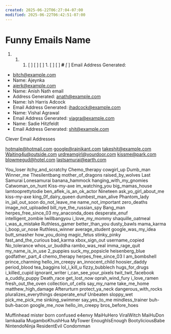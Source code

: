 ```yaml
---
created: 2025-06-22T06:27:04-07:00
modified: 2025-06-22T06:42:51-07:00
---
```


# Funny Emails Name

1. 1. 1. [ ] [ ] [ ] 1. [ ] [ ] **#** *[* ] Email Address Generated: 
- bitch@example.com 
- Name: Ajeynka 
- ajerk@example.com 
- Name: Anish Nath email 
- Address Generated: anath@example.com 
- Name: Ish Harris Adcock 
- Email Address Generated: ihadcock@example.com 
- Name: Vishal Agrawal 
- Email Address Generated: viagra@example.com 
- Name: Sadie Hitzfeldt 
- Email Address Generated: shit@example.com 

Clever Email Addresses

hotmale@hotmail.com 
google@rajnikant.com takeshit@example.com 
Waiting4u@outside.com urdreamgirl@yourdoor.com 
kissme@park.com 
blowmegud@hotel.com 
lastsamurai@earth.com 

You_loser 
itchy_and_scratchy 
Chemo_therapy 
cowgirl_up 
Dumb_man 
Winner_me 
Thesilentbang 
mother_of_dragons 
raised_by_wolves 
Last Samurai Lonesamurai 
banana_hammock 
hanging_with_my_gnomies 
Catwoman_on_hunt 
Kiss-my-axe 
im_watching_you 
big_mamas_house 
Iamtooprettytodie 
ben_aflek_is_an_ok_actor 
Nineteen ask_yo_girl_about_me kiss-my-axe 
king_0f_dairy_queen 
dumbest_man_alive 
Phantom_lady in_jail_out_soon 
do_not_leave_me 
name_not_important zero_deaths 
image_not_uploaded 
bill_nye_the_russian_spy 
Bang_man 
herpes_free_since_03 
my_anaconda_does desperate_enuf 
intelligent_zombie 
Iwillbangyou 
i_love_my_mommy 
shaquille_oatmeal 
i_was_a_mistake 
Ruthless_gamer 
better_than_you 
dusty_bawls 
mama_karma 
i_boop_ur_nose 
Ruthless_winner 
average_student 
google_was_my_idea 
butt_smasher 
how_you_doing 
magic_fetus 
stinky_pinky 
fast_and_the_curious 
bad_karma xbox_sign_out 
username_copied 
No_tolerance 
whos_ur_buddha 
rambo_was_real 
imma_rage_quit 
my_name_is_in_use 
2_puppies 
suck_my_popsicle 
heisenberg_blue 
godfather_part_4 
chemo_therapy 
herpes_free_since_03 I
am_bombshell 
prince_charming 
hello_im_creepy an_innocent_child 
hoosier_daddy 
period_blood 
tea_baggins 
lol_i_kill_u 
fizzy_bubblech 
hugs_for_drugs 
i_killed_cupid 
ignorant_writer 
i_can_see_your_pixels 
twit_twit_facebook 
a_cuddly_puppy 
Death_race get_lost_now 
oprah_wind_fury 
i_love_ramen fresh_out_the_oven 
collection_of_cells 
say_my_name take_me_home 
matthew_high_damage 
Afterurturn 
protect_ya_neck dangerous_with_rocks 
pluralizes_everythings 
desperate_enuf 
Unbeaten 
sloppy_wet 
pick_me_pick_me 
sinking_swimmer 
say_yes_to_me 
mindless_trainer 
buh-buh-bacon 
google_me_now 
hello_im_creepy 
bros_before_hoes

Muffinhead
mister born confused 
e4envy 
MaiHuHero 
ViralWitch 
MaiHuDon 
Iamkaalia 
MugamboKhushHua 
MyTower 
EnoughIsEnough 
BootyliciousBabe 
NintendoNinja 
ResidentEvil 
Condomman
